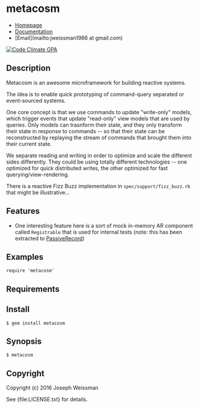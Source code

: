 # metacosm

* [Homepage](https://rubygems.org/gems/metacosm)
* [Documentation](http://rubydoc.info/gems/metacosm/frames)
* [Email](mailto:jweissman1986 at gmail.com)

[![Code Climate GPA](https://codeclimate.com/github/deepcerulean/metacosm/badges/gpa.svg)](https://codeclimate.com/github/deepcerulean/metacosm)

## Description

Metacosm is an awesome microframework for building reactive systems.

The idea is to enable quick prototyping of command-query separated or event-sourced systems.

One core concept is that we use commands to update "write-only" models, which trigger events that update "read-only" view models that are used by queries. Only models can trasnform their state, and they only transform their state in response to commands -- so that their state can be reconstructed by replaying the stream of commands that brought them into their current state.

We separate reading and writing in order to optimize and scale the different sides differently. They could be using totally different technologies -- one optimized for quick distributed writes, the other optimized for fast querying/view-rendering.

There is a reactive Fizz Buzz implementation in `spec/support/fizz_buzz.rb` that might be illustrative...

## Features

 - One interesting feature here is a sort of mock in-memory AR component called `Registrable` that is used for internal tests (note: this has been extracted to [PassiveRecord](http://github.com/deepcerulean/passive_record))

## Examples

    require 'metacosm'

## Requirements

## Install

    $ gem install metacosm

## Synopsis

    $ metacosm

## Copyright

Copyright (c) 2016 Joseph Weissman

See {file:LICENSE.txt} for details.
